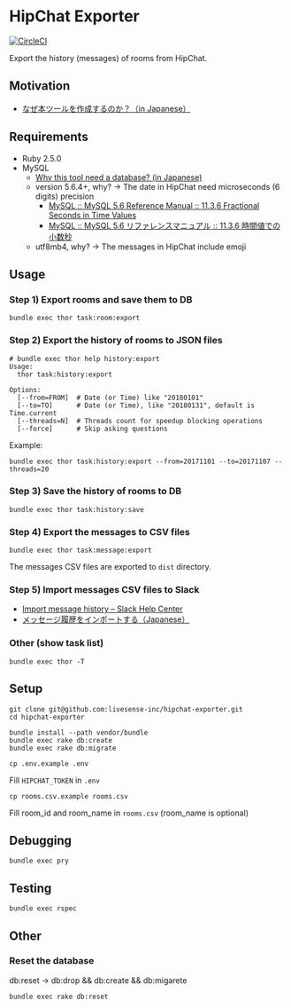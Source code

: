 HipChat Exporter
================

[![CircleCI](https://circleci.com/gh/livesense-inc/hipchat-exporter.svg?style=svg)](https://circleci.com/gh/livesense-inc/hipchat-exporter)

Export the history (messages) of rooms from HipChat.

## Motivation

* [なぜ本ツールを作成するのか？（in Japanese）](https://github.com/livesense-inc/hipchat-exporter/issues/1)

## Requirements

* Ruby 2.5.0
* MySQL
  * [Why this tool need a database? (in Japanese)](https://github.com/livesense-inc/hipchat-exporter/issues/6#issuecomment-364744048)
  * version 5.6.4+, why? -> The date in HipChat need microseconds (6 digits) precision
    * [MySQL :: MySQL 5.6 Reference Manual :: 11.3.6 Fractional Seconds in Time Values](https://dev.mysql.com/doc/refman/5.6/en/fractional-seconds.html)
    * [MySQL :: MySQL 5.6 リファレンスマニュアル :: 11.3.6 時間値での小数秒](https://dev.mysql.com/doc/refman/5.6/ja/fractional-seconds.html)
  * utf8mb4, why? -> The messages in HipChat include emoji

## Usage

### Step 1) Export rooms and save them to DB

```
bundle exec thor task:room:export
```

### Step 2) Export the history of rooms to JSON files

```
# bundle exec thor help history:export
Usage:
  thor task:history:export

Options:
  [--from=FROM]  # Date (or Time) like "20180101"
  [--to=TO]      # Date (or Time), like "20180131", default is Time.current
  [--threads=N]  # Threads count for speedup blocking operations
  [--force]      # Skip asking questions
```

Example:

```
bundle exec thor task:history:export --from=20171101 --to=20171107 --threads=20
```

### Step 3) Save the history of rooms to DB

```
bundle exec thor task:history:save
```

### Step 4) Export the messages to CSV files

```
bundle exec thor task:message:export
```

The messages CSV files are exported to `dist` directory.

### Step 5) Import messages CSV files to Slack

* [Import message history – Slack Help Center](https://get.slack.help/hc/en-us/articles/201748703-Import-message-history)
* [メッセージ履歴をインポートする（Japanese）](https://get.slack.help/hc/ja/articles/201748703-%E3%83%A1%E3%83%83%E3%82%BB%E3%83%BC%E3%82%B8%E5%B1%A5%E6%AD%B4%E3%82%92%E3%82%A4%E3%83%B3%E3%83%9D%E3%83%BC%E3%83%88%E3%81%99%E3%82%8B)

### Other (show task list)

```
bundle exec thor -T
```

## Setup

```
git clone git@github.com:livesense-inc/hipchat-exporter.git
cd hipchat-exporter
```

```
bundle install --path vendor/bundle
bundle exec rake db:create
bundle exec rake db:migrate
```

```
cp .env.example .env
```

Fill `HIPCHAT_TOKEN` in `.env`

```
cp rooms.csv.example rooms.csv
```

Fill room_id and room_name in `rooms.csv` (room_name is optional)

## Debugging

```
bundle exec pry
```

## Testing

```
bundle exec rspec
```

## Other

### Reset the database

db:reset -> db:drop && db:create && db:migarete

```
bundle exec rake db:reset
```
